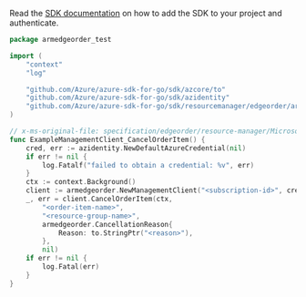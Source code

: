 Read the [SDK documentation](https://github.com/Azure/azure-sdk-for-go/blob/sdk%2Fresourcemanager%2Fedgeorder%2Farmedgeorder%2Fv0.2.1/sdk/resourcemanager/edgeorder/armedgeorder/README.md) on how to add the SDK to your project and authenticate.

```go
package armedgeorder_test

import (
	"context"
	"log"

	"github.com/Azure/azure-sdk-for-go/sdk/azcore/to"
	"github.com/Azure/azure-sdk-for-go/sdk/azidentity"
	"github.com/Azure/azure-sdk-for-go/sdk/resourcemanager/edgeorder/armedgeorder"
)

// x-ms-original-file: specification/edgeorder/resource-manager/Microsoft.EdgeOrder/stable/2021-12-01/examples/CancelOrderItem.json
func ExampleManagementClient_CancelOrderItem() {
	cred, err := azidentity.NewDefaultAzureCredential(nil)
	if err != nil {
		log.Fatalf("failed to obtain a credential: %v", err)
	}
	ctx := context.Background()
	client := armedgeorder.NewManagementClient("<subscription-id>", cred, nil)
	_, err = client.CancelOrderItem(ctx,
		"<order-item-name>",
		"<resource-group-name>",
		armedgeorder.CancellationReason{
			Reason: to.StringPtr("<reason>"),
		},
		nil)
	if err != nil {
		log.Fatal(err)
	}
}
```
